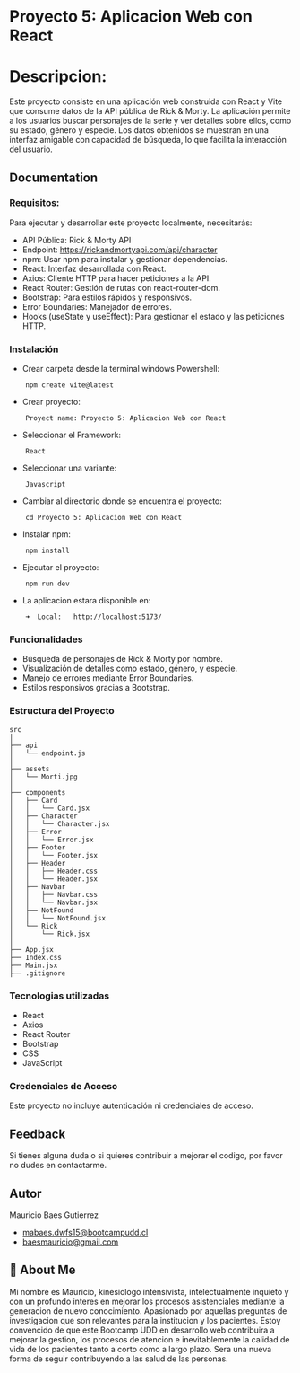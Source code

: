 
# Proyecto 5: Aplicacion Web con React 

# Descripcion: 

Este proyecto consiste en una aplicación web construida con React y Vite que consume datos de la API pública de Rick & Morty. La aplicación permite a los usuarios buscar personajes de la serie y ver detalles sobre ellos, como su estado, género y especie. Los datos obtenidos se muestran en una interfaz amigable con capacidad de búsqueda, lo que facilita la interacción del usuario.

## Documentation


### Requisitos:
Para ejecutar y desarrollar este proyecto localmente, necesitarás:

- API Pública: Rick & Morty API
- Endpoint: https://rickandmortyapi.com/api/character
- npm: Usar npm para instalar y gestionar dependencias.
- React: Interfaz desarrollada con React.
- Axios: Cliente HTTP para hacer peticiones a la API.
- React Router: Gestión de rutas con react-router-dom.
- Bootstrap: Para estilos rápidos y responsivos.
- Error Boundaries: Manejador de errores.
- Hooks (useState y useEffect): Para gestionar el estado y las peticiones HTTP.


### Instalación
- Crear carpeta desde la terminal windows Powershell:
```
    npm create vite@latest 
```

- Crear proyecto:
``` 
    Proyect name: Proyecto 5: Aplicacion Web con React
```

- Seleccionar el Framework:
``` 
    React
```

- Seleccionar una variante:
``` 
    Javascript
```
- Cambiar al directorio donde se encuentra el proyecto:
```
    cd Proyecto 5: Aplicacion Web con React
```

- Instalar npm:
``` 
    npm install
```

- Ejecutar el proyecto:
``` 
    npm run dev
```

- La aplicacion estara disponible en:
```  
    ➜  Local:   http://localhost:5173/
```


 ### Funcionalidades
- Búsqueda de personajes de Rick & Morty por nombre.
- Visualización de detalles como estado, género, y especie.
- Manejo de errores mediante Error Boundaries.
- Estilos responsivos gracias a Bootstrap.


  

### Estructura del Proyecto
```
src
│
├── api
│   └── endpoint.js
│
├── assets
│   └── Morti.jpg
│
├── components
│   ├── Card
│   │   └── Card.jsx
│   ├── Character
│   │   └── Character.jsx
│   ├── Error
│   │   └── Error.jsx
│   ├── Footer
│   │   └── Footer.jsx
│   ├── Header
│   │   ├── Header.css
│   │   └── Header.jsx
│   ├── Navbar
│   │   ├── Navbar.css
│   │   └── Navbar.jsx
│   ├── NotFound
│   │   └── NotFound.jsx
│   └── Rick
│       └── Rick.jsx
│
├── App.jsx
├── Index.css
├── Main.jsx
├── .gitignore
```

### Tecnologias utilizadas
- React
- Axios
- React Router
- Bootstrap
- CSS
- JavaScript

### Credenciales de Acceso
Este proyecto no incluye autenticación ni credenciales de acceso.


## Feedback
Si tienes alguna duda o si quieres contribuir a mejorar el codigo, por favor no dudes en contactarme.

## Autor
Mauricio Baes Gutierrez

- mabaes.dwfs15@bootcampudd.cl
- baesmauricio@gmail.com


## 🚀 About Me

Mi nombre es Mauricio, kinesiologo intensivista, intelectualmente inquieto y con un profundo interes en mejorar los procesos asistenciales mediante la generacion de nuevo conocimiento. Apasionado por aquellas preguntas de investigacion que son relevantes para la institucion y los pacientes. Estoy convencido de que este Bootcamp UDD en desarrollo web contribuira a mejorar la gestion, los procesos de atencion e inevitablemente la calidad de vida de los pacientes tanto a corto como a largo plazo. Sera una nueva forma de seguir contribuyendo a las salud de las personas. 

